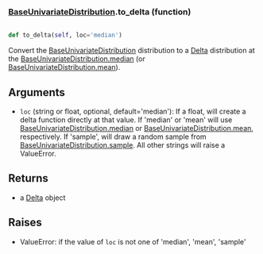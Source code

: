 ### [BaseUnivariateDistribution](BaseUnivariateDistribution.md).to_delta (function)


```py

def to_delta(self, loc='median')

```



Convert the [BaseUnivariateDistribution](BaseUnivariateDistribution.md) distribution to a [Delta](Delta.md) distribution at the
[BaseUnivariateDistribution.median](BaseUnivariateDistribution.median.md) (or [BaseUnivariateDistribution.mean](BaseUnivariateDistribution.mean.md)).

Arguments
------------
* `loc` (string or float, optional, default='median'):  If a float,
    will create a delta function directly at that value.  If 'median' or
    'mean' will use [BaseUnivariateDistribution.median](BaseUnivariateDistribution.median.md) or [BaseUnivariateDistribution.mean](BaseUnivariateDistribution.mean.md), respectively.
    If 'sample', will draw a random sample from [BaseUnivariateDistribution.sample](BaseUnivariateDistribution.sample.md).
    All other strings will raise a ValueError.

Returns
-----------
* a [Delta](Delta.md) object

Raises
----------
* ValueError: if the value of `loc` is not one of 'median', 'mean', 'sample'

